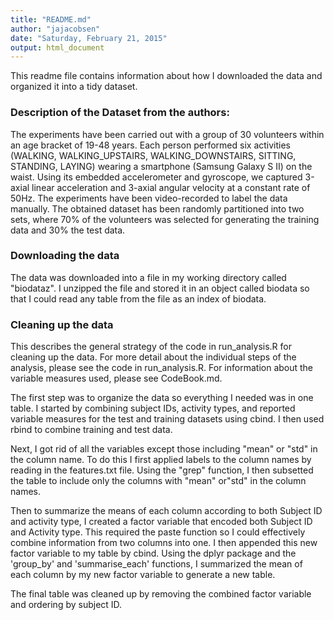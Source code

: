 ```yaml
---
title: "README.md"
author: "jajacobsen"
date: "Saturday, February 21, 2015"
output: html_document
---
```


This readme file contains information about how I downloaded the data and organized it into a tidy dataset.



### Description of the Dataset from the authors:

The experiments have been carried out with a group of 30 volunteers within an age bracket of 19-48 years. Each person performed six activities (WALKING, WALKING_UPSTAIRS, WALKING_DOWNSTAIRS, SITTING, STANDING, LAYING) wearing a smartphone (Samsung Galaxy S II) on the waist. Using its embedded accelerometer and gyroscope, we captured 3-axial linear acceleration and 3-axial angular velocity at a constant rate of 50Hz. The experiments have been video-recorded to label the data manually. The obtained dataset has been randomly partitioned into two sets, where 70% of the volunteers was selected for generating the training data and 30% the test data. 

### Downloading the data

The data was downloaded into a file in my working directory called "biodataz".  I unzipped the file and stored it in an object called biodata so that I could read any table from the file as an index of biodata.  

### Cleaning up the data

This describes the general strategy of the code in run_analysis.R for cleaning up the data.  For more detail about the individual steps of the analysis, please see the code in run_analysis.R.  For information about the variable measures used, please see CodeBook.md.

The first step was to organize the data so everything I needed was in one table. I started by combining subject IDs, activity types, and reported variable measures for the test and training datasets using cbind.  I then used rbind to combine training and test data.  

Next, I got rid of all the variables except those including "mean" or "std" in the column name.  To do this I first applied labels to the column names by reading in the features.txt file. Using the "grep" function, I then subsetted the table to include only the columns with "mean" or"std" in the column names.  

Then to summarize the means of each column according to both Subject ID and activity type, I created a factor variable that encoded both Subject ID and Activity type. This required the paste function so I could effectively combine information from two columns into one.  I then appended this new factor variable to my table by cbind.  Using the dplyr package and the 'group_by' and  'summarise_each' functions, I summarized the mean of each column by my new factor variable to generate a new table.

The final table was cleaned up by removing the combined factor variable and ordering by subject ID.


